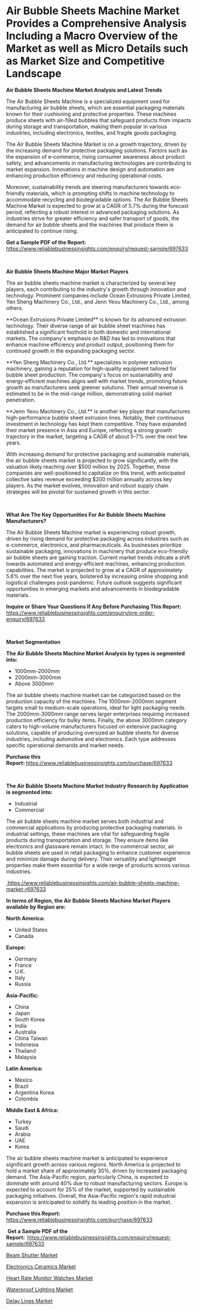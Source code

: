 <p><h1>Air Bubble Sheets Machine Market Provides a Comprehensive Analysis Including a Macro Overview of the Market as well as Micro Details such as Market Size and Competitive Landscape</h1></p><p><strong>Air Bubble Sheets Machine Market Analysis and Latest Trends</strong></p>
<p><p>The Air Bubble Sheets Machine is a specialized equipment used for manufacturing air bubble sheets, which are essential packaging materials known for their cushioning and protective properties. These machines produce sheets with air-filled bubbles that safeguard products from impacts during storage and transportation, making them popular in various industries, including electronics, textiles, and fragile goods packaging.</p><p>The Air Bubble Sheets Machine Market is on a growth trajectory, driven by the increasing demand for protective packaging solutions. Factors such as the expansion of e-commerce, rising consumer awareness about product safety, and advancements in manufacturing technologies are contributing to market expansion. Innovations in machine design and automation are enhancing production efficiency and reducing operational costs.</p><p>Moreover, sustainability trends are steering manufacturers towards eco-friendly materials, which is prompting shifts in machine technology to accommodate recycling and biodegradable options. The Air Bubble Sheets Machine Market is expected to grow at a CAGR of 5.7% during the forecast period, reflecting a robust interest in advanced packaging solutions. As industries strive for greater efficiency and safer transport of goods, the demand for air bubble sheets and the machines that produce them is anticipated to continue rising.</p></p>
<p><strong>Get a Sample PDF of the Report:&nbsp;</strong> <a href="https://www.reliablebusinessinsights.com/enquiry/request-sample/697633?utm_campaign=48&utm_medium=2&utm_source=Github&utm_content=ia&utm_term=29092024&utm_id=air-bubble-sheets-machine">https://www.reliablebusinessinsights.com/enquiry/request-sample/697633</a></p>
<p>&nbsp;</p>
<p><strong>Air Bubble Sheets Machine Major Market Players</strong></p>
<p><p>The air bubble sheets machine market is characterized by several key players, each contributing to the industry's growth through innovation and technology. Prominent companies include Ocean Extrusions Private Limited, Yen Sheng Machinery Co., Ltd., and Jenn Yeou Machinery Co., Ltd., among others.</p><p>**Ocean Extrusions Private Limited** is known for its advanced extrusion technology. Their diverse range of air bubble sheet machines has established a significant foothold in both domestic and international markets. The company's emphasis on R&D has led to innovations that enhance machine efficiency and product output, positioning them for continued growth in the expanding packaging sector.</p><p>**Yen Sheng Machinery Co., Ltd.** specializes in polymer extrusion machinery, gaining a reputation for high-quality equipment tailored for bubble sheet production. The company's focus on sustainability and energy-efficient machines aligns well with market trends, promoting future growth as manufacturers seek greener solutions. Their annual revenue is estimated to be in the mid-range million, demonstrating solid market penetration.</p><p>**Jenn Yeou Machinery Co., Ltd.** is another key player that manufactures high-performance bubble sheet extrusion lines. Notably, their continuous investment in technology has kept them competitive. They have expanded their market presence in Asia and Europe, reflecting a strong growth trajectory in the market, targeting a CAGR of about 5-7% over the next few years.</p><p>With increasing demand for protective packaging and sustainable materials, the air bubble sheets market is projected to grow significantly, with the valuation likely reaching over $500 million by 2025. Together, these companies are well-positioned to capitalize on this trend, with anticipated collective sales revenue exceeding $200 million annually across key players. As the market evolves, innovation and robust supply chain strategies will be pivotal for sustained growth in this sector.</p></p>
<p>&nbsp;</p>
<p><strong>What Are The Key Opportunities For Air Bubble Sheets Machine Manufacturers?</strong></p>
<p><p>The Air Bubble Sheets Machine market is experiencing robust growth, driven by rising demand for protective packaging across industries such as e-commerce, electronics, and pharmaceuticals. As businesses prioritize sustainable packaging, innovations in machinery that produce eco-friendly air bubble sheets are gaining traction. Current market trends indicate a shift towards automated and energy-efficient machines, enhancing production capabilities. The market is projected to grow at a CAGR of approximately 5.6% over the next five years, bolstered by increasing online shopping and logistical challenges post-pandemic. Future outlook suggests significant opportunities in emerging markets and advancements in biodegradable materials.</p></p>
<p><strong>Inquire or Share Your Questions If Any Before Purchasing This Report:</strong> <a href="https://www.reliablebusinessinsights.com/enquiry/pre-order-enquiry/697633?utm_campaign=48&utm_medium=2&utm_source=Github&utm_content=ia&utm_term=29092024&utm_id=air-bubble-sheets-machine">https://www.reliablebusinessinsights.com/enquiry/pre-order-enquiry/697633</a></p>
<p>&nbsp;</p>
<p><strong>Market Segmentation</strong></p>
<p><strong>The Air Bubble Sheets Machine Market Analysis by types is segmented into:</strong></p>
<p><ul><li>1000mm-2000mm</li><li>2000mm-3000mm</li><li>Above 3000mm</li></ul></p>
<p><p>The air bubble sheets machine market can be categorized based on the production capacity of the machines. The 1000mm-2000mm segment targets small to medium-scale operations, ideal for light packaging needs. The 2000mm-3000mm range serves larger enterprises requiring increased production efficiency for bulky items. Finally, the above 3000mm category caters to high-volume manufacturers focused on extensive packaging solutions, capable of producing oversized air bubble sheets for diverse industries, including automotive and electronics. Each type addresses specific operational demands and market needs.</p></p>
<p><strong>Purchase this Report:&nbsp;</strong><a href="https://www.reliablebusinessinsights.com/purchase/697633?utm_campaign=48&utm_medium=2&utm_source=Github&utm_content=ia&utm_term=29092024&utm_id=air-bubble-sheets-machine">https://www.reliablebusinessinsights.com/purchase/697633</a></p>
<p>&nbsp;</p>
<p><strong>The Air Bubble Sheets Machine Market Industry Research by Application is segmented into:</strong></p>
<p><ul><li>Industrial</li><li>Commercial</li></ul></p>
<p><p>The air bubble sheets machine market serves both industrial and commercial applications by producing protective packaging materials. In industrial settings, these machines are vital for safeguarding fragile products during transportation and storage. They ensure items like electronics and glassware remain intact. In the commercial sector, air bubble sheets are used in retail packaging to enhance customer experience and minimize damage during delivery. Their versatility and lightweight properties make them essential for a wide range of products across various industries.</p></p>
<p><a href="https://www.reliablebusinessinsights.com/air-bubble-sheets-machine-market-r697633?utm_campaign=48&utm_medium=2&utm_source=Github&utm_content=ia&utm_term=29092024&utm_id=air-bubble-sheets-machine">&nbsp;https://www.reliablebusinessinsights.com/air-bubble-sheets-machine-market-r697633</a></p>
<p><strong>In terms of Region, the Air Bubble Sheets Machine Market Players available by Region are:</strong></p>
<p>
    <p> <strong> North America: </strong>
        <ul>
            <li>United States</li>
            <li>Canada</li>
        </ul>
        </p> 
    <p> <strong> Europe: </strong>
        <ul>
            <li>Germany</li>
            <li>France</li>
            <li>U.K.</li>
            <li>Italy</li>
            <li>Russia</li>
        </ul>
        </p> 
    <p> <strong> Asia-Pacific: </strong>
        <ul>
            <li>China</li>
            <li>Japan</li>
            <li>South Korea</li>
            <li>India</li>
            <li>Australia</li>
            <li>China Taiwan</li>
            <li>Indonesia</li>
            <li>Thailand</li>
            <li>Malaysia</li>
        </ul>
        </p> 
    <p> <strong> Latin America: </strong>
        <ul>
            <li>Mexico</li>
            <li>Brazil</li>
            <li>Argentina Korea</li>
            <li>Colombia</li>
        </ul>
        </p> 
    <p> <strong> Middle East & Africa: </strong>
        <ul>
            <li>Turkey</li>
            <li>Saudi</li>
            <li>Arabia</li>
            <li>UAE</li>
            <li>Korea</li>
        </ul>
    </p>
    </p>
<p><p>The air bubble sheets machine market is anticipated to experience significant growth across various regions. North America is projected to hold a market share of approximately 30%, driven by increased packaging demand. The Asia-Pacific region, particularly China, is expected to dominate with around 40% due to robust manufacturing sectors. Europe is expected to account for 25% of the market, supported by sustainable packaging initiatives. Overall, the Asia-Pacific region's rapid industrial expansion is anticipated to solidify its leading position in the market.</p></p>
<p><strong>Purchase this Report: </strong><a href="https://www.reliablebusinessinsights.com/purchase/697633?utm_campaign=48&utm_medium=2&utm_source=Github&utm_content=ia&utm_term=29092024&utm_id=air-bubble-sheets-machine">https://www.reliablebusinessinsights.com/purchase/697633</a></p>
<p>&nbsp;<strong>Get a Sample PDF of the Report:&nbsp;&nbsp;</strong><a href="https://www.reliablebusinessinsights.com/enquiry/request-sample/697633?utm_campaign=48&utm_medium=2&utm_source=Github&utm_content=ia&utm_term=29092024&utm_id=air-bubble-sheets-machine">https://www.reliablebusinessinsights.com/enquiry/request-sample/697633</a></p>
<p><strong></strong></p>
<p><p><a href="https://www.linkedin.com/pulse/market-forecast-global-beam-shutter-trends-impact-analysis-ho18f?utm_campaign=48&utm_medium=2&utm_source=Github&utm_content=ia&utm_term=29092024&utm_id=air-bubble-sheets-machine">Beam Shutter Market</a></p><p><a href="https://issuu.com/reportprime-2/docs/electronics-ceramics-market-size-20_21c566a29b0f71?utm_campaign=48&utm_medium=2&utm_source=Github&utm_content=ia&utm_term=29092024&utm_id=air-bubble-sheets-machine">Electronics Ceramics Market</a></p><p><a href="https://www.linkedin.com/pulse/navigating-global-heart-rate-monitor-watches-market-landscape-ip6ef?utm_campaign=48&utm_medium=2&utm_source=Github&utm_content=ia&utm_term=29092024&utm_id=air-bubble-sheets-machine">Heart Rate Monitor Watches Market</a></p><p><a href="https://github.com/WayneHopkins413/Market-Research-Report-List-1/blob/main/waterproof-lighting-market.md?utm_campaign=48&utm_medium=2&utm_source=Github&utm_content=ia&utm_term=29092024&utm_id=air-bubble-sheets-machine">Waterproof Lighting Market</a></p><p><a href="https://issuu.com/reportprime-2/docs/delay-lines-market-size-2030.pptx_57080a58a77ab3?utm_campaign=48&utm_medium=2&utm_source=Github&utm_content=ia&utm_term=29092024&utm_id=air-bubble-sheets-machine">Delay Lines Market</a></p></p>